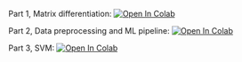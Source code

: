 Part 1, Matrix differentiation:
[![Open In Colab](https://colab.research.google.com/assets/colab-badge.svg)](https://colab.research.google.com/github/girafe-ai/ml-mipt/blob/basic_s21/homeworks_basic/Lab1_ML_pipeline_and_SVM/Lab1_part1_differentiation.ipynb)

Part 2, Data preprocessing and ML pipeline:
[![Open In Colab](https://colab.research.google.com/assets/colab-badge.svg)](https://colab.research.google.com/github/girafe-ai/ml-mipt/blob/basic_s21/homeworks_basic/Lab1_ML_pipeline_and_SVM/Lab1_part2_ml_pipeline.ipynb)

Part 3, SVM:
[![Open In Colab](https://colab.research.google.com/assets/colab-badge.svg)](https://colab.research.google.com/github/girafe-ai/ml-mipt/blob/basic_s21/homeworks_basic/Lab1_ML_pipeline_and_SVM/Lab1_part3_SVM.ipynb)
